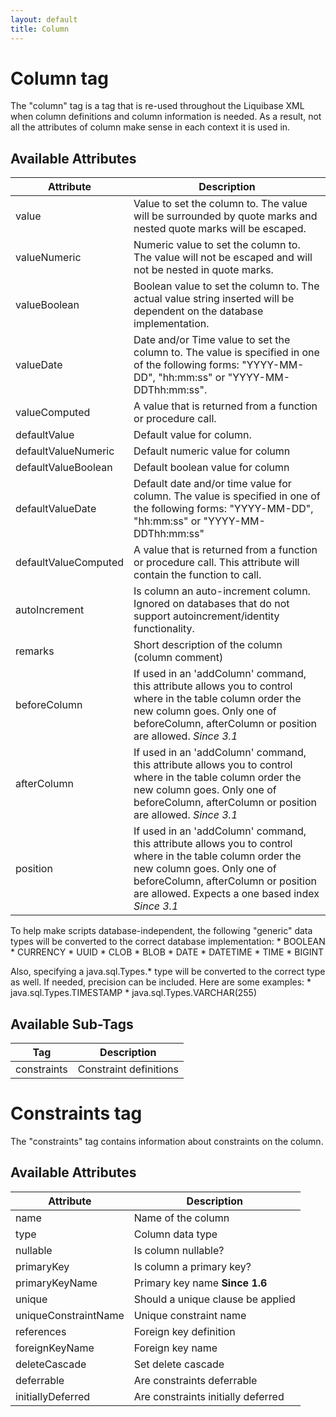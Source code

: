 ```yaml
---
layout: default
title: Column
---
```


# Column tag #

The "column" tag is a tag that is re-used throughout the Liquibase XML when column definitions and column information is needed. As a result, not all the attributes of column make sense in each context it is used in.

## Available Attributes ##

<table>
  <thead>
    <tr>
      <th>Attribute</th>
      <th>Description</th>
    </tr>
  </thead>
  <tbody>
    <tr>
      <td>value</td>
      <td>Value to set the column to. The value will be surrounded by quote marks and nested quote marks will be escaped.</td>
    </tr>
    <tr>
      <td>valueNumeric</td>
      <td>Numeric value to set the column to. The value will not be escaped and will not be nested in quote marks.</td>
    </tr>
    <tr>
      <td>valueBoolean</td>
      <td>Boolean value to set the column to. The actual value string inserted will be dependent on the database implementation.</td>
    </tr>
    <tr>
      <td>valueDate</td>
      <td>Date and/or Time value to set the column to. The value is specified in one of the following forms: "YYYY-MM-DD", "hh:mm:ss" or "YYYY-MM-DDThh:mm:ss".</td>
    </tr>
    <tr>
      <td>valueComputed</td>
      <td>A value that is returned from a function or procedure call.</td>
    </tr>
    <tr>
      <td>defaultValue</td>
      <td>Default value for column.</td>
    </tr>
    <tr>
      <td>defaultValueNumeric</td>
      <td>Default numeric value for column</td>
    </tr>
    <tr>
      <td>defaultValueBoolean</td>
      <td>Default boolean value for column</td>
    </tr>
    <tr>
      <td>defaultValueDate</td>
      <td>Default date and/or time value for column.  The value is specified in one of the following forms: "YYYY-MM-DD", "hh:mm:ss" or "YYYY-MM-DDThh:mm:ss"</td>
    </tr>
    <tr>
      <td>defaultValueComputed</td>
      <td>A value that is returned from a function or procedure call.  This attribute will contain the function to call.</td>
    </tr>
    <tr>
      <td>autoIncrement</td>
      <td>Is column an auto-increment column.  Ignored on databases that do not support autoincrement/identity functionality.</td>
    </tr>
    <tr>
      <td>remarks</td>
      <td>Short description of the column (column comment)</td>
    </tr>
    <tr>
      <td>beforeColumn</td>
      <td>If used in an 'addColumn' command, this attribute allows you to control where in the table column order the new column goes. Only one of beforeColumn, afterColumn or position are allowed. <i>Since 3.1</i></td>
    </tr>
    <tr>
      <td>afterColumn</td>
      <td>If used in an 'addColumn' command, this attribute allows you to control where in the table column order the new column goes. Only one of beforeColumn, afterColumn or position are allowed. <i>Since 3.1</i></td>
    </tr>
    <tr>
      <td>position</td>
      <td>If used in an 'addColumn' command, this attribute allows you to control where in the table column order the new column goes. Only one of beforeColumn, afterColumn or position are allowed. Expects a one based index <i>Since 3.1</i></td>
    </tr>

  </tbody>
</table>

To help make scripts database-independent, the following "generic" data types   will be converted to the correct database implementation:
    * BOOLEAN
    * CURRENCY
    * UUID
    * CLOB
    * BLOB
    * DATE
    * DATETIME
    * TIME
    * BIGINT

Also, specifying a java.sql.Types.* type will be converted to the correct type as well. If needed, precision can be included. Here are some examples:
    * java.sql.Types.TIMESTAMP
    * java.sql.Types.VARCHAR(255)

## Available Sub-Tags ##

<table>
  <thead>
    <tr>
      <th>Tag</th>
      <th>Description</th>
    </tr>
  </thead>
  <tbody>
    <tr>
      <td>constraints</td>
      <td>Constraint definitions</td>
    </tr>
  </tbody>
</table>

# Constraints tag #

The "constraints" tag contains information about constraints on the column.

## Available Attributes ##

<table>
  <thead>
    <tr>
      <th>Attribute</th>
      <th>Description</th>
    </tr>
  </thead>
  <tbody>
    <tr>
      <td>name</td>
      <td>Name of the column</td>
    </tr>
    <tr>
      <td>type</td>
      <td>Column data type</td>
    </tr>
    <tr>
      <td>nullable</td>
      <td>Is column nullable?</td>
    </tr>
    <tr>
      <td>primaryKey</td>
      <td>Is column a primary key?</td>
    </tr>
    <tr>
      <td>primaryKeyName</td>
      <td>Primary key name <b>Since 1.6</b>  </td>
    </tr>
    <tr>
      <td>unique</td>
      <td>Should a unique clause be applied  </td>
    </tr>
    <tr>
      <td>uniqueConstraintName</td>
      <td>Unique constraint name</td>
    </tr>
    <tr>
      <td>references</td>
      <td>Foreign key definition</td>
    </tr>
    <tr>
      <td>foreignKeyName</td>
      <td>Foreign key name</td>
    </tr>
    <tr>
      <td>deleteCascade</td>
      <td>Set delete cascade</td>
    </tr>
    <tr>
      <td>deferrable</td>
      <td>Are constraints deferrable</td>
    </tr>
    <tr>
      <td>initiallyDeferred</td>
      <td>Are constraints initially deferred</td>
    </tr>
  </tbody>
</table>
